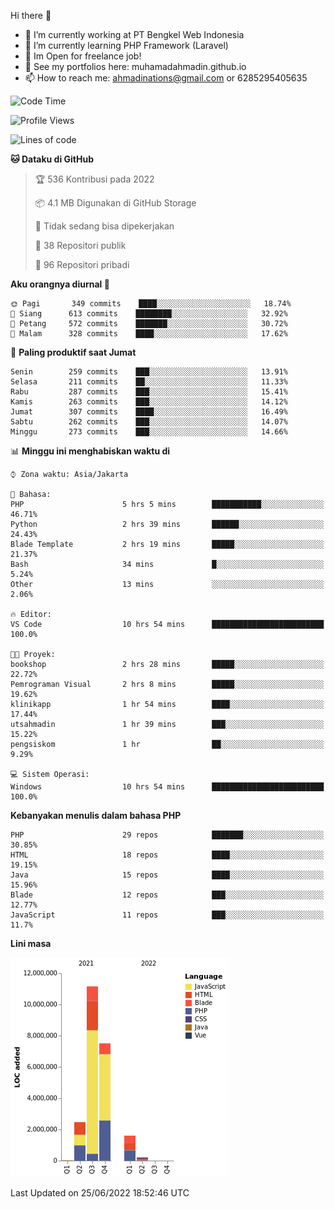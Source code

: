Hi there 👋

- 🔭 I’m currently working at PT Bengkel Web Indonesia
- 🌱 I’m currently learning PHP Framework (Laravel)
- 📂 Im Open for freelance job!
- 🧷 See my portfolios here: muhamadahmadin.github.io
- 📫 How to reach me: ahmadinations@gmail.com or 6285295405635


<!--START_SECTION:waka-->
![Code Time](http://img.shields.io/badge/Code%20Time-0%20secs-blue)

![Profile Views](http://img.shields.io/badge/Profil%20dilihat-5-blue)

![Lines of code](https://img.shields.io/badge/Sejak%20Hello%20World%20aku%20telah%20menulis-23%20Million%20baris%20kode-blue)

**🐱 Dataku di GitHub** 

> 🏆 536 Kontribusi pada 2022
 > 
> 📦 4.1 MB Digunakan di GitHub Storage 
 > 
> 🚫 Tidak sedang bisa dipekerjakan
 > 
> 📜 38 Repositori publik 
 > 
> 🔑 96 Repositori pribadi  
 > 
**Aku orangnya diurnal 🐤** 

```text
🌞 Pagi       349 commits    ████░░░░░░░░░░░░░░░░░░░░░   18.74% 
🌆 Siang      613 commits    ████████░░░░░░░░░░░░░░░░░   32.92% 
🌃 Petang     572 commits    ███████░░░░░░░░░░░░░░░░░░   30.72% 
🌙 Malam      328 commits    ████░░░░░░░░░░░░░░░░░░░░░   17.62%

```
📅 **Paling produktif saat Jumat** 

```text
Senin        259 commits    ███░░░░░░░░░░░░░░░░░░░░░░   13.91% 
Selasa       211 commits    ██░░░░░░░░░░░░░░░░░░░░░░░   11.33% 
Rabu         287 commits    ███░░░░░░░░░░░░░░░░░░░░░░   15.41% 
Kamis        263 commits    ███░░░░░░░░░░░░░░░░░░░░░░   14.12% 
Jumat        307 commits    ████░░░░░░░░░░░░░░░░░░░░░   16.49% 
Sabtu        262 commits    ███░░░░░░░░░░░░░░░░░░░░░░   14.07% 
Minggu       273 commits    ███░░░░░░░░░░░░░░░░░░░░░░   14.66%

```


📊 **Minggu ini menghabiskan waktu di** 

```text
⌚︎ Zona waktu: Asia/Jakarta

💬 Bahasa: 
PHP                      5 hrs 5 mins        ███████████░░░░░░░░░░░░░░   46.71% 
Python                   2 hrs 39 mins       ██████░░░░░░░░░░░░░░░░░░░   24.43% 
Blade Template           2 hrs 19 mins       █████░░░░░░░░░░░░░░░░░░░░   21.37% 
Bash                     34 mins             █░░░░░░░░░░░░░░░░░░░░░░░░   5.24% 
Other                    13 mins             ░░░░░░░░░░░░░░░░░░░░░░░░░   2.06%

🔥 Editor: 
VS Code                  10 hrs 54 mins      █████████████████████████   100.0%

🐱‍💻 Proyek: 
bookshop                 2 hrs 28 mins       █████░░░░░░░░░░░░░░░░░░░░   22.72% 
Pemrograman Visual       2 hrs 8 mins        █████░░░░░░░░░░░░░░░░░░░░   19.62% 
klinikapp                1 hr 54 mins        ████░░░░░░░░░░░░░░░░░░░░░   17.44% 
utsahmadin               1 hr 39 mins        ███░░░░░░░░░░░░░░░░░░░░░░   15.22% 
pengsiskom               1 hr                ██░░░░░░░░░░░░░░░░░░░░░░░   9.29%

💻 Sistem Operasi: 
Windows                  10 hrs 54 mins      █████████████████████████   100.0%

```

**Kebanyakan menulis dalam bahasa PHP** 

```text
PHP                      29 repos            ███████░░░░░░░░░░░░░░░░░░   30.85% 
HTML                     18 repos            ████░░░░░░░░░░░░░░░░░░░░░   19.15% 
Java                     15 repos            ████░░░░░░░░░░░░░░░░░░░░░   15.96% 
Blade                    12 repos            ███░░░░░░░░░░░░░░░░░░░░░░   12.77% 
JavaScript               11 repos            ███░░░░░░░░░░░░░░░░░░░░░░   11.7%

```


**Lini masa**

![Chart not found](https://raw.githubusercontent.com/MuhamadAhmadin/MuhamadAhmadin/master/charts/bar_graph.png) 


 Last Updated on 25/06/2022 18:52:46 UTC
<!--END_SECTION:waka-->
